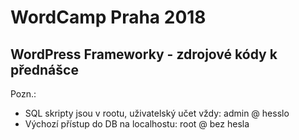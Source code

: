 # WordCamp Praha 2018

## WordPress Frameworky - zdrojové kódy k přednášce

Pozn.: 

- SQL skripty jsou v rootu, uživatelský učet vždy: admin @ hesslo
- Výchozí přístup do DB na localhostu: root @ bez hesla